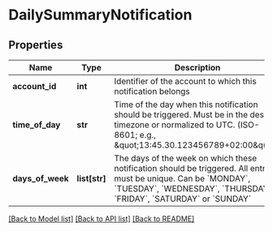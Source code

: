# DailySummaryNotification

## Properties
Name | Type | Description | Notes
------------ | ------------- | ------------- | -------------
**account_id** | **int** | Identifier of the account to which this notification belongs | 
**time_of_day** | **str** | Time of the day when this notification should be triggered. Must be in the desired timezone or normalized to UTC. (ISO-8601; e.g.,  \&quot;13:45.30.123456789+02:00\&quot;) | 
**days_of_week** | **list[str]** | The days of the week on which these notification should be triggered. All entries must be unique.  Can be &#x60;MONDAY&#x60;, &#x60;TUESDAY&#x60;, &#x60;WEDNESDAY&#x60;, &#x60;THURSDAY&#x60;, &#x60;FRIDAY&#x60;, &#x60;SATURDAY&#x60; or &#x60;SUNDAY&#x60; | 

[[Back to Model list]](../README.md#documentation-for-models) [[Back to API list]](../README.md#documentation-for-api-endpoints) [[Back to README]](../README.md)


